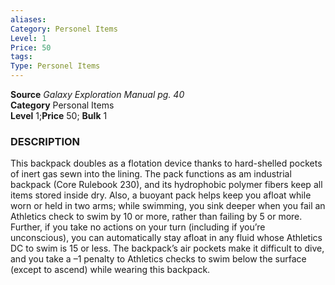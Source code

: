 ```yaml
---
aliases: 
Category: Personel Items
Level: 1
Price: 50
tags: 
Type: Personel Items
---
```

**Source** _Galaxy Exploration Manual pg. 40_  
**Category** Personal Items  
**Level** 1;**Price** 50; **Bulk** 1

### DESCRIPTION

This backpack doubles as a flotation device thanks to hard-shelled pockets of inert gas sewn into the lining. The pack functions as am industrial backpack (Core Rulebook 230), and its hydrophobic polymer fibers keep all items stored inside dry. Also, a buoyant pack helps keep you afloat while worn or held in two arms; while swimming, you sink deeper when you fail an Athletics check to swim by 10 or more, rather than failing by 5 or more. Further, if you take no actions on your turn (including if you’re unconscious), you can automatically stay afloat in any fluid whose Athletics DC to swim is 15 or less. The backpack’s air pockets make it difficult to dive, and you take a –1 penalty to Athletics checks to swim below the surface (except to ascend) while wearing this backpack.

